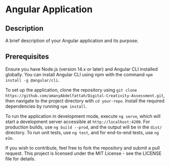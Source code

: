# Angular Application

## Description
A brief description of your Angular application and its purpose.

## Prerequisites
Ensure you have Node.js (version 14.x or later) and Angular CLI installed globally. You can install Angular CLI using npm with the command `npm install -g @angular/cli`.

To set up the application, clone the repository using `git clone https://github.com/amanyAbdelfattah/Digital-Creativity-Assessment.git`, then navigate to the project directory with `cd your-repo`. Install the required dependencies by running `npm install`. 

To run the application in development mode, execute `ng serve`, which will start a development server accessible at `http://localhost:4200`. For production builds, use `ng build --prod`, and the output will be in the `dist/` directory. To run unit tests, use `ng test`, and for end-to-end tests, use `ng e2e`.

If you wish to contribute, feel free to fork the repository and submit a pull request. This project is licensed under the MIT License - see the LICENSE file for details.

